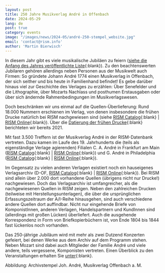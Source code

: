 ```yaml
---
layout: post
title: 250 Jahre Musikverlag André in Offenbach
date: 2024-05-29
lang: de
post: true
category: events
image: "/images/news/2024-05/andré-250-stempel_website.jpg"
email: 'contact@rism.info'
author: 'Martin Bierwisch'
---
```


In diesem Jahr gibt es viele musikalische Jubiläen zu feiern ([siehe die Anfang des Jahres veröffentlichte Liste](musical_anniversaries/2024/01/11/musical-anniversaries-in-2024.html){:blank}). Zu den beachtenswerten Jubilaren gehören allerdings neben Personen aus der Musikwelt auch Firmen: So gründete Johann André 1774 einen Musikverlag in Offenbach, der sich seither und bis heute in Familienhand befindet! Es gebe darüber hinaus viel zur Geschichte des Verlages zu erzählen: Über Senefelder und die Lithographie, über Mozarts Nachlass und posthumen Erstausgaben oder über sich ändernde Rahmenbedingungen im Musikverlagswesen. 

Doch beschränken wir uns einmal auf die Quellen-Überlieferung: Rund 18.000 Nummern erschienen im Verlag, von denen insbesondere die frühen Drucke natürlich bei RISM nachgewiesen sind (siehe [RISM Catalog](https://opac.rism.info/search?View=rism&id=ks40000344){:blank} \| [RISM Online](https://rism.online/institutions/40000344){:blank}). Über die [Datierung der frühen Drucke](new_at_rism/2021/10/25/andre-printed-editions-plate-numbers-to-1400.html){:blank} berichteten wir bereits 2021. 

Mit fast 3.500 Treffern ist der Musikverlag André in der RISM-Datenbank vertreten. Dazu kamen im Laufe des 19. Jahrhunderts die (teils als eigenständige Verlage agierenden) Filialen C. A. André in Frankfurt am Main ([RISM Catalog](https://opac.rism.info/search?View=rism&id=ks51000073){:blank} \| [RISM Online](https://rism.online/institutions/51000073){:blank}) und G. André in Philadelphia ([RISM Catalog](https://opac.rism.info/search?View=rism&id=ks30081052){:blank} \| [RISM Online](https://rism.online/institutions/30081052){:blank}). 

Im Gegensatz zu vielen anderen Verlagen existiert noch ein hauseigenes Verlagsarchiv (D-OF, [RISM Catalog](https://opac.rism.info/search?View=rism&id=ks30000954){:blank} \| [RISM Online](https://rism.online/institutions/30000954){:blank}). Bei RISM sind allein über 2.000 dort vorhandene Quellen (übrigens nicht nur Drucke!) nachgewiesen. Doch das Verlagsarchiv ist umfangreicher, als die nachgewiesenen Quellen in RISM zeigen. Neben den zahlreichen Drucken (teilweise mit Herstellungsunterlagen), die über die ursprünglichen Erfassungszeitraum der A/I-Reihe hinausgehen, sind auch verschiedene andere Quellen dort auffindbar. Nicht nur eingehende Briefe von KomponistInnen, anderen Verlagen, Handelspartnern und KundInnen sind (allerdings mit großen Lücken) überliefert. Auch die ausgehende Korrespondenz in Form von Briefkopierbüchern ist, von Ende 1804 bis 1844 fast lückenlos noch vorhanden.

Das 250-jährige Jubiläum wird mit mehr als zwei Dutzend Konzerten gefeiert, bei denen Werke aus dem Archiv auf dem Programm stehen. Neben Mozart sind dabei auch Mitglieder der Familie André und viele andere, teils vergessene, Komponisten vertreten. Einen Überblick zu den Veranstaltungen erhalten Sie [unter](https://andre250.de/){:blank}.

Abbildung: Archivstempel Joh. André, Musikverlag Offenbach a. M.
